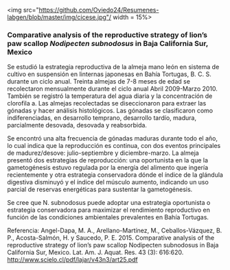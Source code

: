 <img src="https://github.com/Oviedo24/Resumenes-labgen/blob/master/img/cicese.jpg"/ width = 15%>

### Comparative analysis of the reproductive strategy of lion’s paw scallop *Nodipecten subnodosus* in Baja California Sur, Mexico


Se estudió la estrategia reproductiva de la almeja mano león en sistema de cultivo en suspensión en linternas japonesas en Bahía Tortugas, B. C. S. durante un ciclo anual. Treinta almejas de 7-8 meses de edad se recolectaron mensualmente durante el ciclo anual Abril 2009-Marzo 2010. También se registró la temperatura del agua diaria y la concentración de clorofila a. Las almejas recolectadas se diseccionaron para extraer las gónadas y hacer análisis histológicos. Las gónadas se clasificaron como indiferenciadas, en desarrollo temprano, desarrollo tardío, madura, parcialmente desovada, desovada y reabsorbida.

Se encontró una alta frecuencia de gónadas maduras durante todo el año, lo cual indica que la reproducción es continua, con dos eventos principales de madurez/desove: julio-septiembre y diciembre-marzo. La almeja presentó dos estrategias de reproducción: una oportunista en la que la gametogénesis estuvo regulada por la energía del alimento que ingería recientemente y otra estrategia conservadora dónde el índice de la glándula digestiva disminuyó y el índice del músculo aumento, indicando un uso parcial de reservas energéticas para sustentar la gametogénesis.

Se cree que N. subnodosus puede adoptar una estrategia oportunista o estrategia conservadora para maximizar el rendimiento reproductivo en función de las condiciones ambientales prevalentes en Bahía Tortugas.

Referencia: Angel-Dapa, M. A., Arellano-Martínez, M., Ceballos-Vázquez, B. P., Acosta-Salmón, H. y  Saucedo, P. E. 2015. Comparative analysis of the reproductive strategy of lion’s paw scallop Nodipecten subnodosus in Baja California Sur, Mexico.  Lat. Am. J. Aquat. Res. 43 (3): 616:620. 
http://www.scielo.cl/pdf/lajar/v43n3/art25.pdf

